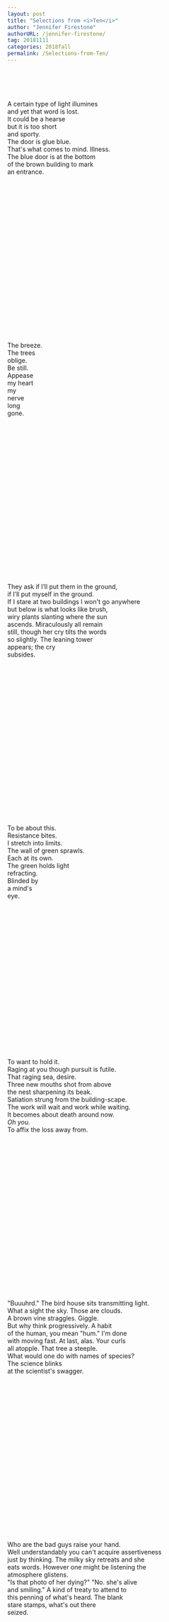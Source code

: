 ```yaml
---
layout: post
title: "Selections from <i>Ten</i>"
author: "Jennifer Firestone"
authorURL: /jennifer-firestone/
tag: 20181111
categories: 2018fall
permalink: /Selections-from-Ten/
---
```


<br><br>
<br><br>
A certain type of light illumines
<br>
and yet that word is lost.
<br>
It could be a hearse
<br>
but it is too short
<br>
and sporty.
<br>
The door is glue blue.
<br>
That's what comes to mind. Illness.
<br>
The blue door is at the bottom
<br>
of the brown building to mark
<br>
an entrance.
<br>
<br>
<br>
<br>
<br>
<br>
<br>
<br>
<br>
<br>
<br>
<br>
<br>
<br>
<br>
<br>
<br>
<br>
<br>
<br>
<br>
<br>
<br>
The breeze.
<br>
The trees
<br>
oblige.
<br>
Be still.
<br>
Appease
<br>
my heart
<br>
my
<br>
nerve
<br>
long
<br>
gone.
<br>
<br>
<br>
<br>
<br>
<br>
<br>
<br>
<br>
<br>
<br>
<br>
<br>
<br>
<br>
<br>
<br>
<br>
<br>
<br>
<br>
<br>
<br>
They ask if I’ll put them in the ground,
<br>
if I’ll put myself in the ground.
<br>
If I stare at two buildings I won't go anywhere
<br>
but below is what looks like brush,
<br>
wiry plants slanting where the sun
<br>
ascends. Miraculously all remain
<br>
still, though her cry tilts the words
<br>
so slightly. The leaning tower
<br>
appears; the cry
<br>
subsides.
<br>
<br>
<br>
<br>
<br>
<br>
<br>
<br>
<br>
<br>
<br>
<br>
<br>
<br>
<br>
<br>
<br>
<br>
<br>
<br>
<br>
<br>
<br>
To be about this.
<br>
Resistance bites.
<br>
I stretch into limits.
<br>
The wall of green sprawls.
<br>
Each at its own.
<br>
The green holds light
<br>
refracting.
<br>
Blinded by
<br>
a mind's
<br>
eye.
<br>
<br>
<br>
<br>
<br>
<br>
<br>
<br>
<br>
<br>
<br>
<br>
<br>
<br>
<br>
<br>
<br>
<br>
<br>
<br>
<br>
<br>
To want to hold it.
<br>
Raging at you though pursuit is futile.
<br>
That raging sea, desire.
<br>
Three new mouths shot from above
<br>
the nest sharpening its beak.
<br>
Satiation strung from the building-scape.
<br>
The work will wait and work while waiting.
<br>
It becomes about death around now.
<br>
_Oh_ _you._
<br>
To affix the loss away from.
<br>
<br>
<br>
<br>
<br>
<br>
<br>
<br>
<br>
<br>
<br>
<br>
<br>
<br>
<br>
<br>
<br>
<br>
<br>
<br>
<br>
<br>
<br>
"Buuuhrd." The bird house sits transmitting light.
<br>
What a sight the sky. Those are clouds.
<br>
A brown vine straggles. Giggle.
<br>
But why think progressively. A habit
<br>
of the human, you mean "hum." I'm done
<br>
with moving fast. At last, alas. Your curls
<br>
all atopple. That tree a steeple.
<br>
What would one do with names of species?
<br>
The science blinks
<br>
at the scientist's swagger.
<br>
<br>
<br>
<br>
<br>
<br>
<br>
<br>
<br>
<br>
<br>
<br>
<br>
<br>
<br>
<br>
<br>
<br>
<br>
<br>
<br>
<br>
<br>
Who are the bad guys raise your hand.
<br>
Well understandably you can't acquire assertiveness
<br>
just by thinking. The milky sky retreats and she
<br>
eats words. However one might be listening the
<br>
atmosphere glistens.
<br>
"Is that photo of her dying?" "No. she's alive
<br>
and smiling." A kind of treaty to attend to
<br>
this penning of what's heard. The blank
<br>
stare stamps, what's out there
<br>
seized.
<br>
<br>
<br>
<br>
<br>
<br>
<br>
<br>
<br>
<br>
<br>
<br>
<br>
<br>
<br>
<br>
<br>
<br>
<br>
<br>
<br>
<br>
<br>
An elegant sheet of rain exquisite in its glow.
<br>
"Where are you?"
<br>
"Where do the animals go?"
<br>
Nature droops weighted from water and yet more
<br>
beautiful "Which outfit is prettier?"
<br>
Neon pink and silver lines drown the peeping
<br>
leaves. Aware and noting material is barely
<br>
responding.
<br>
Aware the end is near.
<br>
Not a sheet of rain but shiny pane of glass.
<br>
<br>
<br>
<br>
<br>
<br>
<br>
<br>
<br>
<br>
<br>
<br>
<br>
<br>
<br>
<br>
<br>
<br>
<br>
<br>
<br>
<br>
<br>
